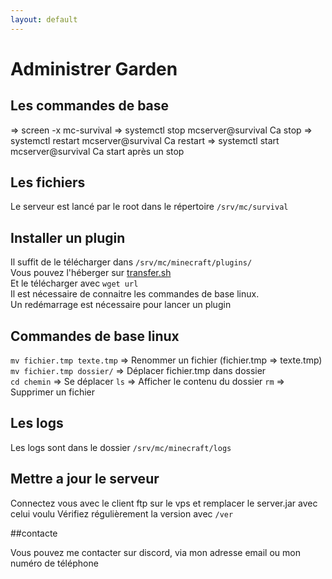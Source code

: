 ```yaml
---
layout: default
---
```


# Administrer Garden  
## Les commandes de base  
=> screen -x mc-survival
=> systemctl stop mcserver@survival Ca stop
=> systemctl restart mcserver@survival Ca restart
=> systemctl start mcserver@survival Ca start après un stop
 
## Les fichiers  
Le serveur est lancé par le root dans le répertoire `/srv/mc/survival`     
## Installer un plugin
Il suffit de le télécharger dans `/srv/mc/minecraft/plugins/`   
Vous pouvez l'héberger sur [transfer.sh](http://transfer.sh)    
Et le télécharger avec `wget url`  
Il est nécessaire de connaitre les commandes de base linux.  
Un redémarrage est nécessaire pour lancer un plugin  
## Commandes de base linux  
`mv fichier.tmp texte.tmp` => Renommer un fichier (fichier.tmp => texte.tmp)  
`mv fichier.tmp dossier/` => Déplacer fichier.tmp dans dossier  
`cd chemin` => Se déplacer
`ls` => Afficher le contenu du dossier
`rm` => Supprimer un fichier
## Les logs  
Les logs sont dans le dossier `/srv/mc/minecraft/logs`  
## Mettre a jour le serveur
Connectez vous avec le client ftp sur le vps et remplacer le server.jar avec celui voulu
Vérifiez régulièrement la version avec `/ver`  

##contacte

Vous pouvez me contacter sur discord, via mon adresse email ou mon numéro de téléphone
